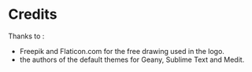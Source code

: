 # Credits

Thanks to :

*   Freepik and Flaticon.com for the free drawing used in the logo.
*   the authors of the default themes for Geany, Sublime Text and Medit.
